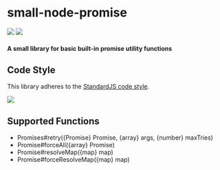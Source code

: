 # small-node-promise
[![](https://img.shields.io/github/license/mashape/apistatus.svg)](https://opensource.org/licenses/MIT)
[![](https://travis-ci.org/TSedlar/small-node-promise.svg)](https://travis-ci.org/TSedlar/small-node-promise)

#### A small library for basic built-in promise utility functions

## Code Style

This library adheres to the [StandardJS code style]((https://github.com/feross/standard)).

[![](https://cdn.rawgit.com/feross/standard/master/badge.svg)](https://github.com/feross/standard)

## Supported Functions
- Promises#retry({Promise} Promise, {array} args, {number} maxTries)
- Promise#forceAll({array} Promise)
- Promise#resolveMap({map} map)
- Promise#forceResolveMap({map} map)